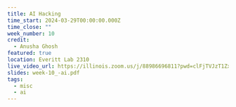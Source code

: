 ```yaml
---
title: AI Hacking
time_start: 2024-03-29T00:00:00.000Z
time_close: ""
week_number: 10
credit:
  - Anusha Ghosh
featured: true
location: Everitt Lab 2310
live_video_url: https://illinois.zoom.us/j/88986696811?pwd=clFjTVJzT1ZxZDZTSVVNMkVNdXJiQT09
slides: week-10_-ai.pdf
tags:
  - misc
  - ai
---
```

